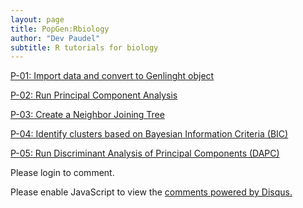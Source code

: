 ```yaml
---
layout: page
title: PopGen:Rbiology
author: "Dev Paudel"
subtitle: R tutorials for biology
---
```


[P-01: Import data and convert to Genlinght object](https://rbiology.github.io/2020-01-15-genlight/)

[P-02: Run Principal Component Analysis](https://rbiology.github.io/2020-01-16-pca/)

[P-03: Create a Neighbor Joining Tree](https://rbiology.github.io/2020-01-17-njtree/)

[P-04: Identify clusters based on Bayesian Information Criteria (BIC)](https://rbiology.github.io/2020-01-18-bic/)

[P-05: Run Discriminant Analysis of Principal Components (DAPC)](https://rbiology.github.io/2020-01-19-dapc/)


Please login to comment.

<div id="disqus_thread"></div>
<script>

/**
*  RECOMMENDED CONFIGURATION VARIABLES: EDIT AND UNCOMMENT THE SECTION BELOW TO INSERT DYNAMIC VALUES FROM YOUR PLATFORM OR CMS.
*  LEARN WHY DEFINING THESE VARIABLES IS IMPORTANT: https://disqus.com/admin/universalcode/#configuration-variables*/
/*
var disqus_config = function () {
this.page.url = PAGE_URL;  // Replace PAGE_URL with your page's canonical URL variable
this.page.identifier = PAGE_IDENTIFIER; // Replace PAGE_IDENTIFIER with your page's unique identifier variable
};
*/
(function() { // DON'T EDIT BELOW THIS LINE
var d = document, s = d.createElement('script');
s.src = 'https://rbiology-github-io.disqus.com/embed.js';
s.setAttribute('data-timestamp', +new Date());
(d.head || d.body).appendChild(s);
})();
</script>
<noscript>Please enable JavaScript to view the <a href="https://disqus.com/?ref_noscript">comments powered by Disqus.</a></noscript>
                            
